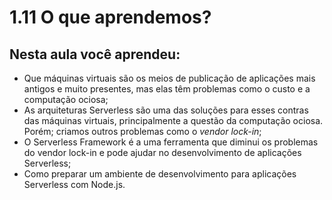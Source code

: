 # 1.11 O que aprendemos?
## Nesta aula você aprendeu:

- Que máquinas virtuais são os meios de publicação de aplicações mais antigos e muito presentes, mas elas têm problemas como o custo e a computação ociosa;
- As arquiteturas Serverless são uma das soluções para esses contras das máquinas virtuais, principalmente a questão da computação ociosa. Porém; criamos outros problemas como o _vendor lock-in_;
- O Serverless Framework é a uma ferramenta que diminui os problemas do vendor lock-in e pode ajudar no desenvolvimento de aplicações Serverless;
- Como preparar um ambiente de desenvolvimento para aplicações Serverless com Node.js.